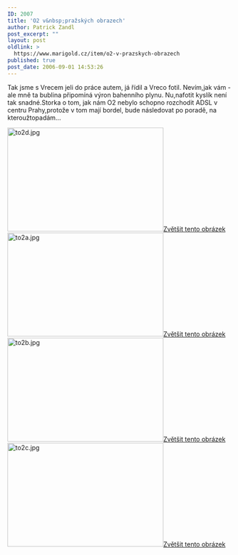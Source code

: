 ```yaml
---
ID: 2007
title: 'O2 v&nbsp;pražských obrazech'
author: Patrick Zandl
post_excerpt: ""
layout: post
oldlink: >
  https://www.marigold.cz/item/o2-v-prazskych-obrazech
published: true
post_date: 2006-09-01 14:53:26
---
```

<p>Tak jsme s Vrecem jeli do práce autem, já řídil a Vreco fotil. Nevím,jak vám - ale mně ta bublina připomíná výron bahenního plynu. Nu,nafotit kyslík není tak snadné.Storka o tom, jak nám O2 nebylo schopno rozchodit ADSL v centru Prahy,protože v tom mají bordel, bude následovat po poradě, na  kteroužtopadám...
</p>
<div class="box"><img src="/wp-content/uploads/1/thumb-745143828.jpg" alt="to2d.jpg" width="350" height="233" /><a href="/wp-content/uploads/1/mms-745143828.jpg" title="Zvětšit tento obrázek" onclick="window.open('/wp-content/1/mms-745143828.jpg','Zvětšit tento obrázek','width=900,height=600,directories=no,location=no,menubar=no,scrollbars=no,status=no,toolbar=no,resizable=no');return false">Zvětšit tento obrázek</a></div><div class="box"><img src="/wp-content/uploads/1/thumb-629773546.jpg" alt="to2a.jpg" width="350" height="233" /><a href="/wp-content/uploads/1/mms-629773546.jpg" title="Zvětšit tento obrázek" onclick="window.open('/wp-content/1/mms-629773546.jpg','Zvětšit tento obrázek','width=900,height=600,directories=no,location=no,menubar=no,scrollbars=no,status=no,toolbar=no,resizable=no');return false">Zvětšit tento obrázek</a></div><div class="box"><img src="/wp-content/uploads/1/thumb-126419115.jpg" alt="to2b.jpg" width="350" height="233" /><a href="/wp-content/uploads/1/mms-126419115.jpg" title="Zvětšit tento obrázek" onclick="window.open('/wp-content/1/mms-126419115.jpg','Zvětšit tento obrázek','width=900,height=600,directories=no,location=no,menubar=no,scrollbars=no,status=no,toolbar=no,resizable=no');return false">Zvětšit tento obrázek</a></div><div class="box"><img src="/wp-content/uploads/1/thumb-506891836.jpg" alt="to2c.jpg" width="350" height="233" /><a href="/wp-content/uploads/1/mms-506891836.jpg" title="Zvětšit tento obrázek" onclick="window.open('/wp-content/1/mms-506891836.jpg','Zvětšit tento obrázek','width=900,height=600,directories=no,location=no,menubar=no,scrollbars=no,status=no,toolbar=no,resizable=no');return false">Zvětšit tento obrázek</a></div>